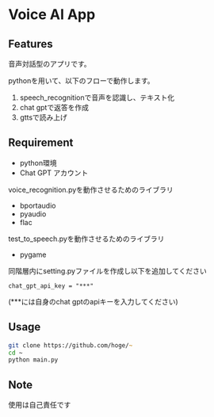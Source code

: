 # Voice AI App

## Features

音声対話型のアプリです。

pythonを用いて、以下のフローで動作します。

1. speech_recognitionで音声を認識し、テキスト化
2. chat gptで返答を作成
3. gttsで読み上げ


## Requirement

* python環境
* Chat GPT アカウント


voice_recognition.pyを動作させるためのライブラリ
- bportaudio
- pyaudio
- flac

test_to_speech.pyを動作させるためのライブラリ
- pygame

同階層内にsetting.pyファイルを作成し以下を追加してください
```
chat_gpt_api_key = "***"
```
(***には自身のchat gptのapiキーを入力してください)

## Usage


```zsh
git clone https://github.com/hoge/~
cd ~
python main.py
```



## Note

使用は自己責任です

<!-- # Author

作成情報を列挙する

* 作成者
* 所属
* E-mail

# License
ライセンスを明示する

"hoge" is under [MIT license](https://en.wikipedia.org/wiki/MIT_License). -->
